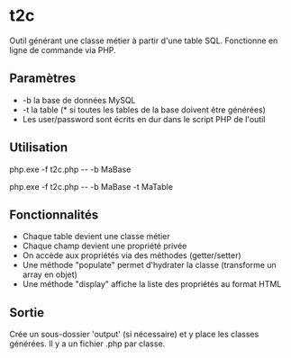 # t2c
Outil générant une classe métier à partir d'une table SQL. 
Fonctionne en ligne de commande via PHP.

## Paramètres

* -b la base de données MySQL
* -t la table (* si toutes les tables de la base doivent être générées)
* Les user/password sont écrits en dur dans le script PHP de l'outil

## Utilisation

php.exe -f t2c.php -- -b MaBase

php.exe -f t2c.php -- -b MaBase -t MaTable

## Fonctionnalités
* Chaque table devient une classe métier
* Chaque champ devient une propriété privée
* On accède aux propriétés via des méthodes (getter/setter)
* Une méthode "populate" permet d'hydrater la classe (transforme un array en objet)
* Une méthode "display" affiche la liste des propriétés au format HTML

## Sortie
Crée un sous-dossier 'output' (si nécessaire) et y place les classes générées.
Il y a un fichier .php par classe. 
